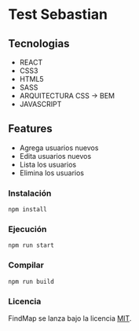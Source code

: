 # Test Sebastian

## Tecnologias

- REACT
- CSS3 
- HTML5
- SASS
- ARQUITECTURA CSS -> BEM
- JAVASCRIPT

## Features

- Agrega usuarios nuevos
- Edita usuarios  nuevos
- Lista los usuarios
- Elimina los usuarios

### Instalación
```
npm install
```

### Ejecución
```
npm run start
```

### Compilar
```
npm run build
```

### Licencia
FindMap se lanza bajo la licencia [MIT](https://opensource.org/licenses/MIT).